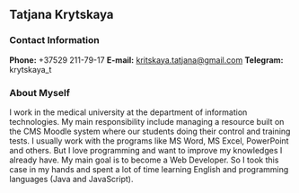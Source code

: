 ## Tatjana Krytskaya

### Contact Information

**Phone:** +37529 211-79-17
**E-mail:** kritskaya.tatjana@gmail.com
**Telegram:** krytskaya_t

### About Myself

I work in the medical university at the department of information technologies. 
My main responsibility include managing a resource built on the CMS Moodle system
where our students doing their control and training tests.
I usually work with the programs like MS Word, MS Excel, PowerPoint and others.
But I love programming and want to improve my knowledges I already have.
My main goal is to become a Web Developer.
So I took this case in my hands and spent a lot of time learning English and
programming languages (Java and JavaScript).
